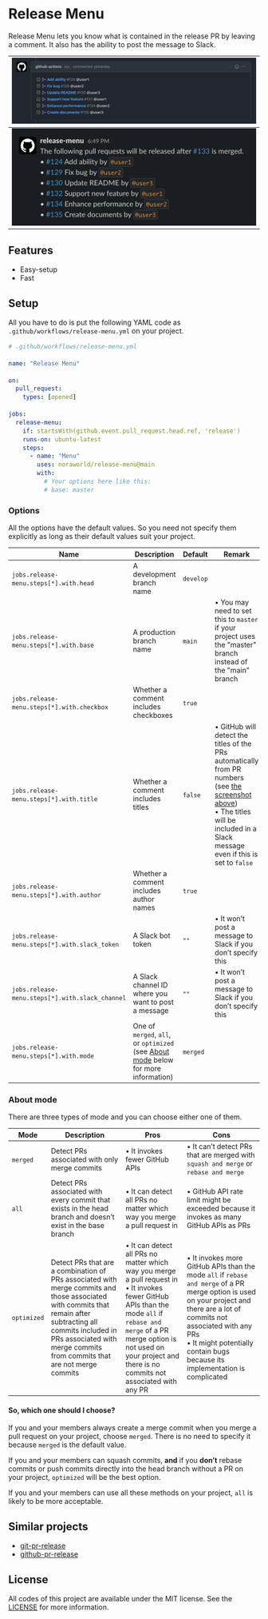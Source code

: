 # Release Menu
Release Menu lets you know what is contained in the release PR by leaving a comment. It also has the ability to post the message to Slack.

| ![GitHub comment](/screenshots/github_comment.png) |
| :------------------------------------------------: |
| ![GitHub comment](/screenshots/slack_message.png)  |



## Features
* Easy-setup
* Fast



## Setup
All you have to do is put the following YAML code as `.github/workflows/release-menu.yml` on your project.

```yml
# .github/workflows/release-menu.yml

name: "Release Menu"

on:
  pull_request:
    types: [opened]

jobs:
  release-menu:
    if: startsWith(github.event.pull_request.head.ref, 'release')
    runs-on: ubuntu-latest
    steps:
      - name: "Menu"
        uses: noraworld/release-menu@main
        with:
          # Your options here like this:
          # base: master
```

### Options
All the options have the default values. So you need not specify them explicitly as long as their default values suit your project.

| Name                                            | Description                                                                                       | Default   | Remark                                                                                                                                                                                                 |
| ----------------------------------------------- | ------------------------------------------------------------------------------------------------- | --------- | ------------------------------------------------------------------------------------------------------------------------------------------------------------------------------------------------------ |
| `jobs.release-menu.steps[*].with.head`          | A development branch name                                                                         | `develop` |                                                                                                                                                                                                        |
| `jobs.release-menu.steps[*].with.base`          | A production branch name                                                                          | `main`    | • You may need to set this to `master` if your project uses the "master" branch instead of the "main" branch                                                                                           |
| `jobs.release-menu.steps[*].with.checkbox`      | Whether a comment includes checkboxes                                                             | `true`    |                                                                                                                                                                                                        |
| `jobs.release-menu.steps[*].with.title`         | Whether a comment includes titles                                                                 | `false`   | • GitHub will detect the titles of the PRs automatically from PR numbers (see [the screenshot above](release-menu))<br>• The titles will be included in a Slack message even if this is set to `false` |
| `jobs.release-menu.steps[*].with.author`        | Whether a comment includes author names                                                           | `true`    |                                                                                                                                                                                                        |
| `jobs.release-menu.steps[*].with.slack_token`   | A Slack bot token                                                                                 | `""`      | • It won’t post a message to Slack if you don’t specify this                                                                                                                                           |
| `jobs.release-menu.steps[*].with.slack_channel` | A Slack channel ID where you want to post a message                                               | `""`      | • It won’t post a message to Slack if you don’t specify this                                                                                                                                           |
| `jobs.release-menu.steps[*].with.mode`          | One of `merged`, `all`, or `optimized` (see [About mode](#about-mode) below for more information) | `merged`  |                                                                                                                                                                                                        |

### About mode
There are three types of mode and you can choose either one of them.

| Mode        | Description                                                                                                                                                                                                                              | Pros                                                                                                                                                                                                                                                    | Cons                                                                                                                                                                                                                                                             |
| ----------- | ---------------------------------------------------------------------------------------------------------------------------------------------------------------------------------------------------------------------------------------- | ------------------------------------------------------------------------------------------------------------------------------------------------------------------------------------------------------------------------------------------------------- | ---------------------------------------------------------------------------------------------------------------------------------------------------------------------------------------------------------------------------------------------------------------- |
| `merged`    | Detect PRs associated with only merge commits                                                                                                                                                                                            | • It invokes fewer GitHub APIs                                                                                                                                                                                                                          | • It can’t detect PRs that are merged with `squash and merge` or `rebase and merge`                                                                                                                                                                              |
| `all`       | Detect PRs associated with every commit that exists in the head branch and doesn’t exist in the base branch                                                                                                                              | • It can detect all PRs no matter which way you merge a pull request in                                                                                                                                                                                 | • GitHub API rate limit might be exceeded because it invokes as many GitHub APIs as PRs                                                                                                                                                                          |
| `optimized` | Detect PRs that are a combination of PRs associated with merge commits and those associated with commits that remain after subtracting all commits included in PRs associated with merge commits from commits that are not merge commits | • It can detect all PRs no matter which way you merge a pull request in<br>• It invokes fewer GitHub APIs than the mode `all` if `rebase and merge` of a PR merge option is not used on your project and there is no commits not associated with any PR | • It invokes more GitHub APIs than the mode `all` if `rebase and merge` of a PR merge option is used on your project and there are a lot of commits not associated with any PRs<br>• It might potentially contain bugs because its implementation is complicated |

#### So, which one should I choose?
If you and your members always create a merge commit when you merge a pull request on your project, choose `merged`. There is no need to specify it because `merged` is the default value.

If you and your members can squash commits, **and** if you **don’t** rebase commits or push commits directly into the head branch without a PR on your project, `optimized` will be the best option.

If you and your members can use all these methods on your project, `all` is likely to be more acceptable.



## Similar projects
* [git-pr-release](https://github.com/x-motemen/git-pr-release)
* [github-pr-release](https://github.com/uiur/github-pr-release)



## License
All codes of this project are available under the MIT license. See the [LICENSE](/LICENSE) for more information.
